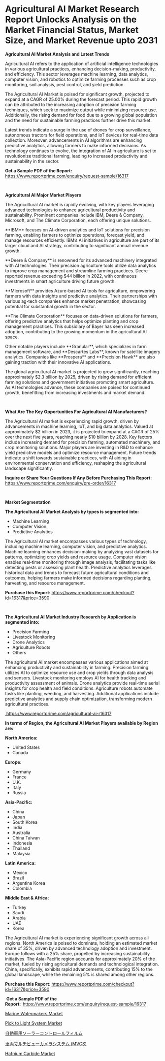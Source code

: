 <p><h1>Agricultural AI Market Research Report Unlocks Analysis on the Market Financial Status, Market Size, and Market Revenue upto 2031</h1></p><p><strong>Agricultural AI Market Analysis and Latest Trends</strong></p>
<p><p>Agricultural AI refers to the application of artificial intelligence technologies in various agricultural practices, enhancing decision-making, productivity, and efficiency. This sector leverages machine learning, data analytics, computer vision, and robotics to optimize farming processes such as crop monitoring, soil analysis, pest control, and yield prediction. </p><p>The Agricultural AI Market is poised for significant growth, projected to expand at a CAGR of 25.00% during the forecast period. This rapid growth can be attributed to the increasing adoption of precision farming techniques, which seek to maximize output while minimizing resource use. Additionally, the rising demand for food due to a growing global population and the need for sustainable farming practices further drive this market. </p><p>Latest trends indicate a surge in the use of drones for crop surveillance, autonomous tractors for field operations, and IoT devices for real-time data collection. Moreover, advancements in AI algorithms are enhancing predictive analytics, allowing farmers to make informed decisions. As technology continues to evolve, the integration of AI in agriculture is set to revolutionize traditional farming, leading to increased productivity and sustainability in the sector.</p></p>
<p><strong>Get a Sample PDF of the Report:&nbsp;</strong> <a href="https://www.reportprime.com/enquiry/request-sample/16317">https://www.reportprime.com/enquiry/request-sample/16317</a></p>
<p>&nbsp;</p>
<p><strong>Agricultural AI Major Market Players</strong></p>
<p><p>The Agricultural AI market is rapidly evolving, with key players leveraging advanced technologies to enhance agricultural productivity and sustainability. Prominent companies include IBM, Deere & Company, Microsoft, and The Climate Corporation, each offering unique solutions.</p><p>**IBM** focuses on AI-driven analytics and IoT solutions for precision farming, enabling farmers to optimize operations, forecast yield, and manage resources efficiently. IBM’s AI initiatives in agriculture are part of its larger cloud and AI strategy, contributing to significant annual revenue growth.</p><p>**Deere & Company** is renowned for its advanced machinery integrated with AI technologies. Their precision agriculture tools utilize data analytics to improve crop management and streamline farming practices. Deere reported revenue exceeding $44 billion in 2022, with continuous investments in smart agriculture driving future growth.</p><p>**Microsoft** provides Azure-based AI tools for agriculture, empowering farmers with data insights and predictive analytics. Their partnerships with various ag-tech companies enhance market penetration, showcasing potential for substantial growth in the sector.</p><p>**The Climate Corporation** focuses on data-driven solutions for farmers, offering predictive analytics that helps optimize planting and crop management practices. This subsidiary of Bayer has seen increased adoption, contributing to the growing momentum in the agricultural AI space.</p><p>Other notable players include **Granular**, which specializes in farm management software, and **Descartes Labs**, known for satellite imagery analytics. Companies like **Prospera** and **Precision Hawk** are also gaining traction with their innovative AI applications.</p><p>The global agricultural AI market is projected to grow significantly, reaching approximately $2.3 billion by 2025, driven by rising demand for efficient farming solutions and government initiatives promoting smart agriculture. As AI technologies advance, these companies are poised for continued growth, benefitting from increasing investments and market demand.</p></p>
<p>&nbsp;</p>
<p><strong>What Are The Key Opportunities For Agricultural AI Manufacturers?</strong></p>
<p><p>The Agricultural AI market is experiencing rapid growth, driven by advancements in machine learning, IoT, and big data analytics. Valued at approximately $2 billion in 2023, it is projected to expand at a CAGR of 25% over the next five years, reaching nearly $10 billion by 2028. Key factors include increasing demand for precision farming, automated machinery, and crop monitoring solutions. Major players are investing in R&D to enhance yield predictive models and optimize resource management. Future trends indicate a shift towards sustainable practices, with AI aiding in environmental conservation and efficiency, reshaping the agricultural landscape significantly.</p></p>
<p><strong>Inquire or Share Your Questions If Any Before Purchasing This Report:</strong> <a href="https://www.reportprime.com/enquiry/pre-order/16317">https://www.reportprime.com/enquiry/pre-order/16317</a></p>
<p>&nbsp;</p>
<p><strong>Market Segmentation</strong></p>
<p><strong>The Agricultural AI Market Analysis by types is segmented into:</strong></p>
<p><ul><li>Machine Learning</li><li>Computer Vision</li><li>Predictive Analytics</li></ul></p>
<p><p>The Agricultural AI market encompasses various types of technology, including machine learning, computer vision, and predictive analytics. Machine learning enhances decision-making by analyzing vast datasets for patterns, optimizing crop yields and resource usage. Computer vision enables real-time monitoring through image analysis, facilitating tasks like detecting pests or assessing plant health. Predictive analytics leverages historical data and trends to forecast future agricultural conditions and outcomes, helping farmers make informed decisions regarding planting, harvesting, and resource management.</p></p>
<p><strong>Purchase this Report:&nbsp;</strong><a href="https://www.reportprime.com/checkout?id=16317&price=3590">https://www.reportprime.com/checkout?id=16317&price=3590</a></p>
<p>&nbsp;</p>
<p><strong>The Agricultural AI Market Industry Research by Application is segmented into:</strong></p>
<p><ul><li>Precision Farming</li><li>Livestock Monitoring</li><li>Drone Analytics</li><li>Agriculture Robots</li><li>Others</li></ul></p>
<p><p>The agricultural AI market encompasses various applications aimed at enhancing productivity and sustainability in farming. Precision farming utilizes AI to optimize resource use and crop yields through data analysis and sensors. Livestock monitoring employs AI for health tracking and productivity assessment of animals. Drone analytics provide real-time aerial insights for crop health and field conditions. Agriculture robots automate tasks like planting, weeding, and harvesting. Additional applications include predictive analytics and supply chain optimization, transforming modern agricultural practices.</p></p>
<p><a href="https://www.reportprime.com/agricultural-ai-r16317">&nbsp;https://www.reportprime.com/agricultural-ai-r16317</a></p>
<p><strong>In terms of Region, the Agricultural AI Market Players available by Region are:</strong></p>
<p>
    <p> <strong> North America: </strong>
        <ul>
            <li>United States</li>
            <li>Canada</li>
        </ul>
        </p> 
    <p> <strong> Europe: </strong>
        <ul>
            <li>Germany</li>
            <li>France</li>
            <li>U.K.</li>
            <li>Italy</li>
            <li>Russia</li>
        </ul>
        </p> 
    <p> <strong> Asia-Pacific: </strong>
        <ul>
            <li>China</li>
            <li>Japan</li>
            <li>South Korea</li>
            <li>India</li>
            <li>Australia</li>
            <li>China Taiwan</li>
            <li>Indonesia</li>
            <li>Thailand</li>
            <li>Malaysia</li>
        </ul>
        </p> 
    <p> <strong> Latin America: </strong>
        <ul>
            <li>Mexico</li>
            <li>Brazil</li>
            <li>Argentina Korea</li>
            <li>Colombia</li>
        </ul>
        </p> 
    <p> <strong> Middle East & Africa: </strong>
        <ul>
            <li>Turkey</li>
            <li>Saudi</li>
            <li>Arabia</li>
            <li>UAE</li>
            <li>Korea</li>
        </ul>
    </p>
    </p>
<p><p>The Agricultural AI market is experiencing significant growth across all regions. North America is poised to dominate, holding an estimated market share of 35%, driven by advanced technology adoption and investment. Europe follows with a 25% share, propelled by increasing sustainability initiatives. The Asia-Pacific region accounts for approximately 20% of the market, fueled by rising agricultural demands and technological integration. China, specifically, exhibits rapid advancements, contributing 15% to the global landscape, while the remaining 5% is shared among other regions.</p></p>
<p><strong>Purchase this Report: </strong><a href="https://www.reportprime.com/checkout?id=16317&price=3590">https://www.reportprime.com/checkout?id=16317&price=3590</a></p>
<p>&nbsp;<strong>Get a Sample PDF of the Report:&nbsp;&nbsp;</strong><a href="https://www.reportprime.com/enquiry/request-sample/16317">https://www.reportprime.com/enquiry/request-sample/16317</a></p>
<p><strong></strong></p>
<p><p><a href="https://www.linkedin.com/pulse/unlocking-growth-potential-market-strategic-analysis-marine-l6fye?trackingId=%2FyflbkGBTqmnX6SepHZVMw%3D%3D">Marine Watermakers Market</a></p><p><a href="https://github.com/prosalinda88/Market-Research-Report-List-6/blob/main/pick-to-light-system-market.md">Pick to Light System Market</a></p><p><a href="https://medium.com/@sheilabruen2023/automotive-solar-control-films-market-%E3%81%AF-%E3%82%B3%E3%82%B9%E3%83%88%E7%AE%A1%E7%90%86%E3%81%A8%E5%8A%B9%E7%8E%87%E5%90%91%E4%B8%8A%E3%82%92%E5%84%AA%E5%85%88%E3%81%97%E3%81%BE%E3%81%99-%E3%81%95%E3%82%89%E3%81%AB-%E5%A0%B1%E5%91%8A%E6%9B%B8%E3%81%AF%E5%B8%82%E5%A0%B4%E3%81%AE%E9%9C%80%E8%A6%81%E9%9D%A2%E3%81%A8%E4%BE%9B%E7%B5%A6%E9%9D%A2%E3%81%AE%E4%B8%A1%E6%96%B9%E3%82%92%E3%82%AB%E3%83%90%E3%83%BC%E3%81%97%E3%81%A6%E3%81%84%E3%81%BE%E3%81%99-1e80c8e64498">自動車用ソーラーコントロールフィルム</a></p><p><a href="https://medium.com/@sheilabruen2023/vehicle-multi-view-camera-system-mvcs-market-%E3%81%AF-%E3%82%B3%E3%82%B9%E3%83%88%E7%AE%A1%E7%90%86%E3%81%A8%E5%8A%B9%E7%8E%87%E5%90%91%E4%B8%8A%E3%82%92%E5%84%AA%E5%85%88%E3%81%97%E3%81%BE%E3%81%99-%E3%81%95%E3%82%89%E3%81%AB-%E5%A0%B1%E5%91%8A%E6%9B%B8%E3%81%AF%E5%B8%82%E5%A0%B4%E3%81%AE%E9%9C%80%E8%A6%81%E9%9D%A2%E3%81%A8%E4%BE%9B%E7%B5%A6%E9%9D%A2%E3%81%AE%E4%B8%A1%E6%96%B9%E3%82%92%E3%82%AB%E3%83%90%E3%83%BC%E3%81%97%E3%81%A6%E3%81%84%E3%81%BE%E3%81%99-26cc3b802e04">車両マルチビューカメラシステム (MVCS)</a></p><p><a href="https://medium.com/@ruth.macdonald08580/the-global-market-overview-of-the-hafnium-carbide-market-provides-a-unique-perspective-on-the-key-d7c228a1f73c">Hafnium Carbide Market</a></p></p>